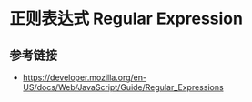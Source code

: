 # 正则表达式 Regular Expression

## 参考链接
* https://developer.mozilla.org/en-US/docs/Web/JavaScript/Guide/Regular_Expressions
